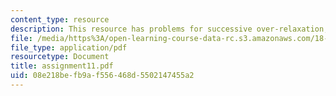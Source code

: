 ```yaml
---
content_type: resource
description: This resource has problems for successive over-relaxation, and extrapolation.
file: /media/https%3A/open-learning-course-data-rc.s3.amazonaws.com/18-330-introduction-to-numerical-analysis-spring-2004/08e218befb9af556468d5502147455a2_assignment11.pdf
file_type: application/pdf
resourcetype: Document
title: assignment11.pdf
uid: 08e218be-fb9a-f556-468d-5502147455a2
---
```

